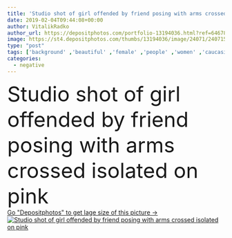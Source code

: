 ```yaml
---
title: 'Studio shot of girl offended by friend posing with arms crossed isolated on pink'
date: 2019-02-04T09:44:08+00:00
author: VitalikRadko
author_url: https://depositphotos.com/portfolio-13194036.html?ref=64678756
image: https://st4.depositphotos.com/thumbs/13194036/image/24071/240715718/api_thumb_450.jpg?forcejpeg=true
type: "post"
tags: ['background' ,'beautiful' ,'female' ,'people' ,'women' ,'caucasian' ,'girls' ,'friendship' ,'brunette' ,'style' ,'fashion' ,'stylish' ,'together' ,'togetherness' ,'friends' ,'trendy' ,'blonde' ,'attractive' ,'offended' ,'fashionable' ,'Studio Shot' ,'young adult' ,'Isolated On pink' ,'crossed arms' ,'negative emotions' ]
categories: 
  - negative
---
```

<div aling="center">
            <font size="60"> Studio shot of girl offended by friend posing with arms crossed isolated on pink</font>   
</div>
<div>
    <a href='https://depositphotos.com/240715718/stock-photo-studio-shot-girl-offended-friend.html?ref=64678756' target=_blank > Go "Depositphotos" to get lage size of this picture ->
        <img href='https://depositphotos.com/240715718/stock-photo-studio-shot-girl-offended-friend.html?ref=64678756' src='https://st4.depositphotos.com/13194036/24071/i/950/depositphotos_240715718-stock-photo-studio-shot-girl-offended-friend.jpg?forcejpeg=true' alt='Studio shot of girl offended by friend posing with arms crossed isolated on pink' >
    </a>
</div>
